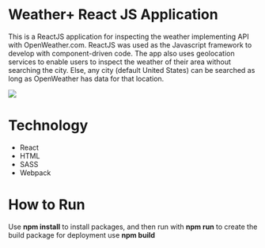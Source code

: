 # Weather+ React JS Application

This is a ReactJS application for inspecting the weather implementing API with OpenWeather.com. ReactJS was used as the Javascript framework to develop with component-driven code. The app also uses geolocation services to enable users to inspect the weather of their area without searching the city. Else, any city (default United States) can be searched as long as OpenWeather has data for that location.

![](https://i.imgur.com/KP833qw.jpg)

# Technology

- React
- HTML
- SASS
- Webpack

# How to Run

Use **npm install** to install packages, and then run with **npm run** to create the build package for deployment use **npm build**



